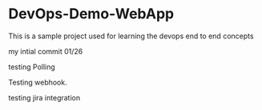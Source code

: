 # DevOps-Demo-WebApp
This is a sample project used for learning the devops end to end concepts

my intial commit 01/26

testing Polling

Testing webhook.

testing jira integration
